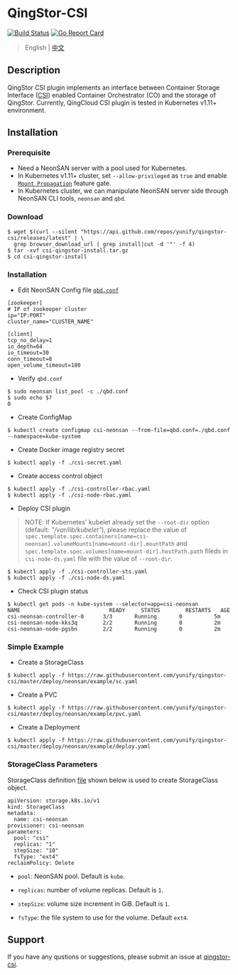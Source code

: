 # QingStor-CSI

[![Build Status](https://travis-ci.org/yunify/qingstor-csi.svg?branch=master)](https://travis-ci.org/yunify/qingstor-csi)
[![Go Report Card](https://goreportcard.com/badge/github.com/yunify/qingstor-csi)](https://goreportcard.com/report/github.com/yunify/qingstor-csi)

> English | [中文](README_zh.md)
## Description
QingStor CSI plugin implements an interface between Container Storage Interface ([CSI](https://github.com/container-storage-interface/)) enabled Container Orchestrator (CO) and the storage of QingStor. Currently, QingCloud CSI plugin is tested in Kubernetes v1.11+ environment.

## Installation

### Prerequisite
 
- Need a NeonSAN server with a pool used for Kubernetes.
- In Kubernetes v1.11+ cluster, set `--allow-privileged` as `true` and enable [`Mount Propagation`](https://kubernetes.io/docs/concepts/storage/volumes/#mount-propagation) feature gate.
- In Kubernetes cluster, we can manipulate NeonSAN server side through NeonSAN CLI tools, `neonsan` and `qbd`.


### Download
```
$ wget $(curl --silent "https://api.github.com/repos/yunify/qingstor-csi/releases/latest" | \
  grep browser_download_url | grep install|cut -d '"' -f 4)
$ tar -xvf csi-qingstor-install.tar.gz
$ cd csi-qingstor-install
```

### Installation

- Edit NeonSAN Config file [`qbd.conf`](./deploy/neonsan/kubernetes/qbd.conf)
```
[zookeeper]
# IP of zookeeper cluster
ip="IP:PORT"
cluster_name="CLUSTER_NAME"

[client]
tcp_no_delay=1
io_depth=64
io_timeout=30
conn_timeout=8
open_volume_timeout=180
```

- Verify `qbd.conf`

```
$ sudo neonsan list_pool -c ./qbd.conf
$ sudo echo $?
0
```

- Create ConfigMap
```
$ kubectl create configmap csi-neonsan --from-file=qbd.conf=./qbd.conf --namespace=kube-system
```

- Create Docker image registry secret
```
$ kubectl apply -f ./csi-secret.yaml
```

- Create access control object
```
$ kubectl apply -f ./csi-controller-rbac.yaml
$ kubectl apply -f ./csi-node-rbac.yaml
```

- Deploy CSI plugin

> NOTE: If Kubernetes' kubelet already set the `--root-dir` option (default: *"/var/lib/kubelet"*), please replace the value of `spec.template.spec.containers[name=csi-neonsan].volumeMounts[name=mount-dir].mountPath` and `spec.template.spec.volumes[name=mount-dir].hostPath.path` fileds in `csi-node-ds.yaml` file with the value of `--root-dir`.
```
$ kubectl apply -f ./csi-controller-sts.yaml
$ kubectl apply -f ./csi-node-ds.yaml
```

- Check CSI plugin status
```
$ kubectl get pods -n kube-system --selector=app=csi-neonsan
NAME                            READY     STATUS        RESTARTS   AGE
csi-neonsan-controller-0      3/3       Running       0          5m
csi-neonsan-node-kks3q        2/2       Running       0          2m
csi-neonsan-node-pgsbn        2/2       Running       0          2m
```

### Simple Example

- Create a StorageClass

```
$ kubectl apply -f https://raw.githubusercontent.com/yunify/qingstor-csi/master/deploy/neonsan/example/sc.yaml
```

- Create a PVC

```
$ kubectl apply -f https://raw.githubusercontent.com/yunify/qingstor-csi/master/deploy/neonsan/example/pvc.yaml
```

- Create a Deployment

```
$ kubectl apply -f https://raw.githubusercontent.com/yunify/qingstor-csi/master/deploy/neonsan/example/deploy.yaml
```

### StorageClass Parameters
StorageClass definition [file](deploy/neonsan/example/sc.yaml) shown below is used to create StorageClass object.
```
apiVersion: storage.k8s.io/v1
kind: StorageClass
metadata:
  name: csi-neonsan
provisioner: csi-neonsan
parameters:
  pool: "csi"
  replicas: "1"
  stepSize: "10"
  fsType: "ext4"
reclaimPolicy: Delete
```

- `pool`: NeonSAN pool. Default is `kube`.

- `replicas`: number of volume replicas. Default is `1`.

- `stepSize`: volume size increment in GiB. Default is `1`.

- `fsType`: the file system to use for the volume. Default `ext4`.

## Support
If you have any qustions or suggestions, please submit an issue at [qingstor-csi](https://github.com/yunify/qingstor-csi/issues).